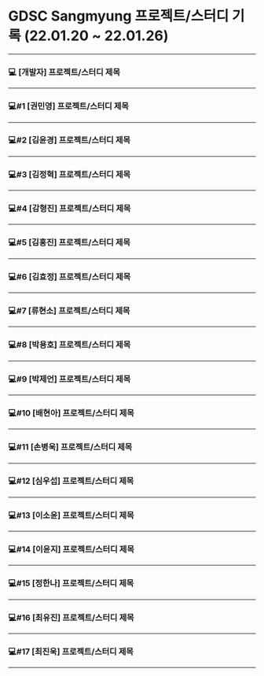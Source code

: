 # GDSC Sangmyung 프로젝트/스터디 기록 (22.01.20 ~ 22.01.26)

<p align="center">

</p>

---

### 💻 [개발자] 프로젝트/스터디 제목

<!-- 이 부분에 해당 주차의 진행 상황을 작성-->

---

### 💻#1 [권민영] 프로젝트/스터디 제목

<!-- 이 부분에 해당 주차의 진행 상황을 작성-->

---

### 💻#2 [김윤경] 프로젝트/스터디 제목

<!-- 이 부분에 해당 주차의 진행 상황을 작성-->

---

### 💻#3 [김정혁] 프로젝트/스터디 제목

<!-- 이 부분에 해당 주차의 진행 상황을 작성-->

---

### 💻#4 [감형진] 프로젝트/스터디 제목

<!-- 이 부분에 해당 주차의 진행 상황을 작성-->

---

### 💻#5 [김홍진] 프로젝트/스터디 제목

<!-- 이 부분에 해당 주차의 진행 상황을 작성-->

---

### 💻#6 [김효정] 프로젝트/스터디 제목

<!-- 이 부분에 해당 주차의 진행 상황을 작성-->

---

### 💻#7 [류현소] 프로젝트/스터디 제목

<!-- 이 부분에 해당 주차의 진행 상황을 작성-->

---

### 💻#8 [박용호] 프로젝트/스터디 제목

<!-- 이 부분에 해당 주차의 진행 상황을 작성-->

---

### 💻#9 [박제언] 프로젝트/스터디 제목

<!-- 이 부분에 해당 주차의 진행 상황을 작성-->

---

### 💻#10 [배현아] 프로젝트/스터디 제목

<!-- 이 부분에 해당 주차의 진행 상황을 작성-->

---

### 💻#11 [손병욱] 프로젝트/스터디 제목

<!-- 이 부분에 해당 주차의 진행 상황을 작성-->

---

### 💻#12 [심우섭] 프로젝트/스터디 제목

<!-- 이 부분에 해당 주차의 진행 상황을 작성-->

---

### 💻#13 [이소윤] 프로젝트/스터디 제목

<!-- 이 부분에 해당 주차의 진행 상황을 작성-->

---

### 💻#14 [이윤지] 프로젝트/스터디 제목

<!-- 이 부분에 해당 주차의 진행 상황을 작성-->

---

### 💻#15 [정한나] 프로젝트/스터디 제목

<!-- 이 부분에 해당 주차의 진행 상황을 작성-->

---

### 💻#16 [최유진] 프로젝트/스터디 제목

<!-- 이 부분에 해당 주차의 진행 상황을 작성-->

---

### 💻#17 [최진욱] 프로젝트/스터디 제목

<!-- 이 부분에 해당 주차의 진행 상황을 작성-->

---